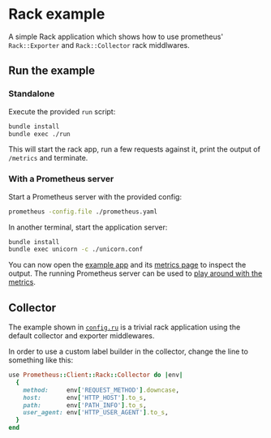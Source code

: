 # Rack example

A simple Rack application which shows how to use prometheus' `Rack::Exporter`
and `Rack::Collector` rack middlwares.

## Run the example

### Standalone

Execute the provided `run` script:

```bash
bundle install
bundle exec ./run
```

This will start the rack app, run a few requests against it, print the
output of `/metrics` and terminate.

### With a Prometheus server

Start a Prometheus server with the provided config:

```bash
prometheus -config.file ./prometheus.yaml
```

In another terminal, start the application server:

```bash
bundle install
bundle exec unicorn -c ./unicorn.conf
```

You can now open the [example app](http://localhost:5000/) and its [metrics
page](http://localhost:5000/metrics) to inspect the output. The running
Prometheus server can be used to [play around with the metrics][rate-query].

[rate-query]: http://localhost:9090/graph#%5B%7B%22range_input%22%3A%221h%22%2C%22expr%22%3A%22rate(http_request_duration_seconds_count%5B1m%5D)%22%2C%22tab%22%3A0%7D%5D

## Collector

The example shown in [`config.ru`](config.ru) is a trivial rack application
using the default collector and exporter middlewares.

In order to use a custom label builder in the collector, change the line to
something like this:

```ruby
use Prometheus::Client::Rack::Collector do |env|
  {
    method:     env['REQUEST_METHOD'].downcase,
    host:       env['HTTP_HOST'].to_s,
    path:       env['PATH_INFO'].to_s,
    user_agent: env['HTTP_USER_AGENT'].to_s,
  }
end
```
